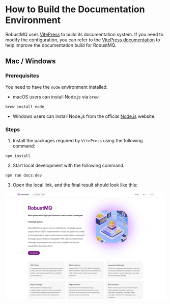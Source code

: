 # How to Build the Documentation Environment

RobustMQ uses [VitePress](https://vitepress.dev/) to build its documentation system. If you need to modify the
configuration, you can refer to the [VitePress documentation](https://vitepress.dev/guide/getting-started) to help
improve the documentation build for RobustMQ.

## Mac / Windows

### Prerequisites

You need to have the `node` environment installed.

- macOS users can install Node.js via `brew`:

```shell
brew install node
```

- Windows users can install Node.js from the official [Node.js](https://nodejs.org/en/download/) website.

### Steps

1. Install the packages required by `VitePress` using the following command:

```shell
npm install
```

2. Start local development with the following command:

```shell
npm run docs:dev
```

3. Open the local link, and the final result should look like this:

![image](../../../images/Build-Doc-Env-1.png)

